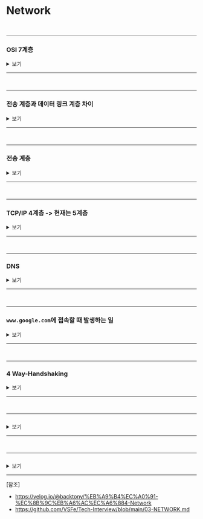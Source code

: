 # Network

<br>

-----------------------

### OSI 7계층

<details>
    <summary> 보기 </summary>
    <br />

-----------------------

**Application Layer (응용)**
  - 최종 목적지로 응용프로그램과 연관해 서비스를 수행하는 계층
  - Ex) HTTP, FTP, DNS

**Presentation Layer (표현)**
  - 데이터 압축 및 변환이 이뤄지는 계층
  - Ex) JPEG, MPEG

**Session Layer (세션)**
  - 데이터가 통신하기 위해 논리적 연결을 담당하는 계층
  - Ex) API, Socket

**Transport Layer (전송)**
  - 종단 간의 사용자들에게 신뢰성 있는 데이터를 전달하는 계층
  - 흐름 제어 : 송신측과 수신측 사이의 **데이터 처리 속도 차이를 제어**
  - 혼잡 제어 : 네트워크 혼잡을 피하기 위해 **데이터 전송 속도 제어**
  - 오류 제어 : **오류 검출 및 재전송**

**Network Layer (네트워크)**
  - IP를 지정하고 라우터로 경로를 선택
  - 네트워크를 통해 선택된 경로로 패킷을 전달하는 계층

**Data-Link Layer (데이터 링크)**
  - 신뢰성 있는 전송을 보장하기 위한 계층
  - 흐름 제어, 오류 제어, 희선 제어

**Physical Layer (물리)**
  - 전기적, 물리적 세부 사항을 정의하는 계층


</details>

-----------------------

<br>

-----------------------

### 전송 계층과 데이터 링크 계층 차이

<details>
    <summary> 보기 </summary>
    <br />

-----------------------

**전송 계층과 데이터 링크 계층 차이**
- 전송 계층은 논리적으로 1:1 연결된 송신과 수신 `(종단간)` 호스트에 신뢰성 관련 기능을 제공한다.
- 데이터 링크 계층은 물리적으로 1:1 연결된 호스트 `(직접 묶여있는 호스트-노드 혹은 노드-노드)` 사이의 전송에서 신뢰성 관련 기능을 제공한다.

**계층을 나눈 이유?**
- 통신이 일어나는 과정을 단계별로 알 수 있게 하여 문제 발생 시 해당 단계만 수정하면 된다.

-----------------------

</details>

-----------------------

<br>

-----------------------

### 전송 계층

<details>
    <summary> 보기 </summary>
    <br />

-----------------------

**TCP 패킷 추적 관리**
- 데이터는 패킷 단위로 쪼개져 같은 목적지로 전송
- 패킷의 분실 확인 처리를 하기 위해 패킷에 각 번호를 부여해 목적지에서 패킷 재조립 

**흐름 제어**
- 송신측, 수신측 사이의 데이터 처리 속도 차이를 제어하기 위한 기법
- 송신측의 데이터 처리 속도를 조절하여 수신자의 버퍼오버플로우를 방지한다.
- 슬라이딩 윈도우를 사용
  - 송신측에서 `0,1,2,3,4,5,6`을 보낼 수 있는 프레임을 가지고 `0,1`을 전송하면 슬라이딩 윈도우는 `2,3,4,5,6`으로 변경
  - 수신측에서 ACK를 보내면 송신측은 이전에 보낸 데이터 `0,1`을 수신측에서 정상적으로 받았음을 알게되고 ACK 개수 만큼 프레임의 수를 오른쪽으로 확장 

**오류 제어**
- 프레임이 손상 혹은 손실 됐을 경우 재전송을 통해 오류 복구
- 3가지 방식
  - Stop and Wait ARQ
    - 수신측에서 ACK or NAK을 보낸다.
    - 수신측에서 받지 못한 경우 NAK을 보낸고 송신측은 해당 데이터 재전송
    - 만약 분실된 경우 일정 간격의 시간을 두고 타임아웃이 되면 송신측에서 데이터 재전송
  - Go-Back-N ARQ
    - 손상되거나 분실된 경우 확인된 마지막 프레임 이후로 모든 프레임 재전송
    - Ex) `1,2,3` 중 수신측에서 1, 3 중 3을 버리고 2를 받지 못했다고 송신측에 보내면 송신측은 2부터 다시 보낸다.  
  - SR ARQ
    - Go-Back-N을 보완한 방법으로 손실된 프레임만 재전송
    - 별도 데이터 재정렬을 수행해야 한다.
    - 별도의 버퍼를 필요로 한다.

**혼잡 제어**
- 네트워크 혼잡을 피하기 위해 송신측에서 보내는 데이터 전송 속도를 제어하는 것
- AIMD 방식
  - 처음 패킷 하나를 보내 문제가 없다면 Window Size를 1씩 증가시키는 방식
  - 문제 발생 시, Window Size를 절반으로 줄인다.
  - 초기에 높은 대역폭을 사용하지 못하여 오랜 시간이 걸린다.
  - 네트워크가 혼잡해지는 상황을 미리 감지하지 못한다.
- Slow Start 방식
  - 처음 패킷을 하나씩 보내는 것은 같지만 매 전송마다 2배씩 증가하여 데이터의 크기가 지수함수적으로 증가
  - 전송되는 데이터의 크기가 임계값에 도달하면 혼잡 회피 단계로 넘어간다.
  - 혼잡 현상이 발생하면 Window Size를 1로 줄인다.
  - 혼잡 현상이 발생했던 Window Size 절반까지는 지수함수 꼴로 증가하고 이후부턴 1씩 증가.
- Fast Recovery (빠른 회복) 방식
  - 혼잡 시 1로 줄이지 않고 절반으로 줄인 후 선형 증가
- 혼잡 회피
  - 임계값을 넘어가면 1씩만 선형적으로 증가 
</details>

-----------------------

<br>

-----------------------

### TCP/IP 4계층 -> 현재는 5계층

<details>
    <summary> 보기 </summary>
    <br />

-----------------------

- **Application Layer (응용)**
  - 7-Layer의 `Application(응용) + Presentation(표현) + Session(세션)`
- **Transport Layer (전송)**
- **Network Layer (네트워크)**
- **Data Link Layer (데이터 링크)**
- **Physical Layer (물리)**

</details>

-----------------------

<br>

-----------------------

### DNS

<details>
    <summary> 보기 </summary>
    <br />

-----------------------

IP 주소를 문자로 표현한 주소로 바꾸는 시스템 혹은 서버

</details>

-----------------------

<br>

-----------------------

### `www.google.com`에 접속할 때 발생하는 일

<details>
    <summary> 보기 </summary>
    <br />

-----------------------

1. `www.google.com`을 브라우저 주소창에 입력한다.
2. 브라우저는 캐싱된 DNS 기록을 통해 `www.google.com`에 대응되는 IP 주소가 있는지 확인
   - Browser 캐시 확인
   - OS 캐시 확인
   - Router 캐시 확인
   - ISP 캐시 확인
3. 요청한 URL이 캐시에 없으면 `ISP(인터넷 서비스 제공자 - KT 등)`의 DNS 서버가 `www.google.com`을 호스팅하고 있는 서버의 IP 주소를 찾기 위해 DNS-Query를 날려서 찾는다.
4. 브라우저는 IP 주소를 받아서 서버와 TCP 연결을 한다. => `3 Way Handshaking`
   - 클라이언트가 서버로 접속 요청 SYN 패킷을 보낸다.
   - 서버에서는 수락하는 ACK, SYN 패킷을 보낸다.
   - 클라이언트는 서버에게 확인 응답으로 ACK 패킷을 보낸다.
5. TCP 연결이 완료되면 브라우저가 웹서버에 HTTP 요청을 보낸다.
6. 서버는 요청을 처리하고 Response 생성하고 보낸다.
   - 서버단에서 클라이언트 단으로 `index.html`을 응답으로 보내기 되는데 이 안에 구글의 이미지(`google.png`)가 들어있다.
7. 브라우저가 HTML Content를 사용자에게 보여준다.
   - 브라우저는 HTML File을 읽어서 해석하고 이미지 주소가 나오면 다시 해당 URL로 서버에 요청을 보내고 위와 같은 요청을 반복한다.

</details>

-----------------------

<br>

-----------------------

### 4 Way-Handshaking

<details>
    <summary> 보기 </summary>
    <br />

-----------------------

HTTP Request와 HTTP Response가 끝나면 연결과정을 종료하는 `4 Way-Handshaking`이 진행
1. 클라이언트가 서버로 연결을 종료한다는 FIN 패킷 전송
2. 서버는 클라이언트에게 우선적으로 ACK 패킷 전송
3. 서버는 자신의 통신이 끝날 때까지 기다리고 끝나면 클라이언트에게 FIN 패킷 전송
4. 클라이언트는 확인했다는 의미로 ACK 패킷을 서버에게 전송
5. 서버가 보내는 FIN 패킷보다 서버가 보내는 데이터가 늦게 보내질 경우를 대비해 클라이언트는 일정 시간동안 소켓을 닫지 않고 잉여 패킷을 기다림. (Time Wait)
6. 이후 연결 종료

</details>

-----------------------

<br>

-----------------------

### 

<details>
    <summary> 보기 </summary>
    <br />

-----------------------

-

</details>

-----------------------

<br>

-----------------------

### 

<details>
    <summary> 보기 </summary>
    <br />

-----------------------

-

</details>

-----------------------

[참조]
  - https://velog.io/@backtony/%EB%A9%B4%EC%A0%91-%EC%8B%9C%EB%A6%AC%EC%A6%884-Network
  - https://github.com/VSFe/Tech-Interview/blob/main/03-NETWORK.md
